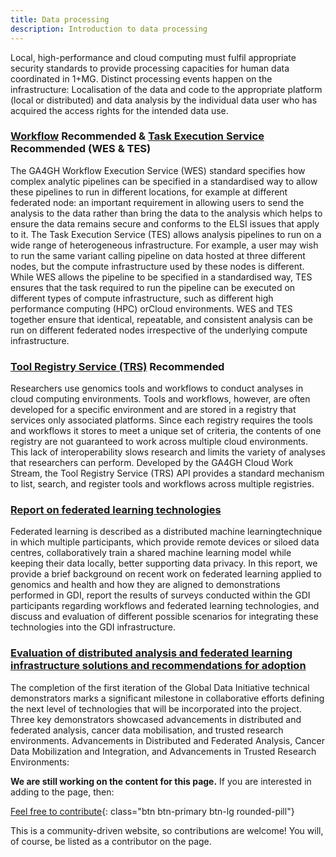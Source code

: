 ```yaml
---
title: Data processing
description: Introduction to data processing
---
```



Local, high-performance and cloud computing must fulfil appropriate security standards to provide processing capacities for human data coordinated in 1+MG. Distinct processing events happen on the infrastructure: Localisation of the data and code to the appropriate platform (local or distributed) and data analysis by the individual data user who has acquired the access rights for the intended data use.  


### [Workflow](https://www.ga4gh.org/product/workflow-execution-service-wes/) <span class="badge badge-dark">Recommended<i class="fa-solid fa-thumbs-up"></i></span> & [Task Execution Service](https://www.ga4gh.org/product/task-execution-service-tes/) <span class="badge badge-dark">Recommended<i class="fa-solid fa-thumbs-up"></i></span>  (WES & TES)
The GA4GH Workflow Execution Service (WES) standard specifies how complex analytic pipelines can be specified in a standardised way to allow these pipelines to run in different locations, for example at different federated node: an important requirement in allowing users to send the analysis to the data rather than bring the data to the analysis which helps to ensure the data remains secure and conforms to the ELSI issues that apply to it. The Task Execution Service (TES) allows analysis pipelines to run on a wide range of heterogeneous infrastructure. For example, a user may wish to run the same variant calling pipeline on data hosted at three different nodes, but the compute infrastructure used by these nodes is different. While WES allows the pipeline to be specified in a standardised way, TES ensures that the task required to run the pipeline can be executed on different types of compute infrastructure, such as different high performance computing (HPC) orCloud environments. WES and TES together ensure that identical, repeatable, and consistent analysis can be run on different federated nodes irrespective of the underlying compute infrastructure.

### [Tool Registry Service (TRS)](https://www.ga4gh.org/product/tool-registry-service-trs/) <span class="badge badge-dark">Recommended<i class="fa-solid fa-thumbs-up"></i></span>

Researchers use genomics tools and workflows to conduct analyses in cloud computing environments. Tools and workflows, however, are often developed for a specific environment and are stored in a registry that services only associated platforms. Since each registry requires the tools and workflows it stores to meet a unique set of criteria, the contents of one registry are not guaranteed to work across multiple cloud environments. This lack of interoperability slows research and limits the variety of analyses that researchers can perform. Developed by the GA4GH Cloud Work Stream, the Tool Registry Service (TRS) API provides a standard mechanism to list, search, and register tools and workflows across multiple registries.

### [Report on federated learning technologies](https://zenodo.org/records/11550561)

Federated learning is described as a distributed machine learningtechnique in which multiple participants, which provide remote devices or siloed data centres, collaboratively train a shared machine learning model while keeping their data locally, better supporting data privacy. In this report, we provide a brief background on recent work on federated learning applied to genomics and health and how they are aligned to demonstrations performed in GDI, report the results of surveys conducted within the GDI participants regarding workflows and federated learning technologies, and discuss and evaluation of different possible scenarios for integrating these technologies into the GDI infrastructure.


### [Evaluation of distributed analysis and federated learning infrastructure solutions and recommendations for adoption](https://zenodo.org/records/10887366)

The completion of the first iteration of the Global Data Initiative technical demonstrators marks a significant milestone in collaborative efforts defining the next level of technologies that will be incorporated into the project. Three key demonstrators showcased advancements in distributed and federated analysis, cancer data mobilisation, and trusted research environments. Advancements in Distributed and Federated Analysis, Cancer Data Mobilization and Integration, and Advancements in Trusted Research Environments:






**We are still working on the content for this page.** If you are interested in adding to the page, then:

[Feel free to contribute](how_to_contribute){: class="btn btn-primary btn-lg rounded-pill"}

This is a community-driven website, so contributions are welcome! You will, of course, be listed as a contributor on the page.


